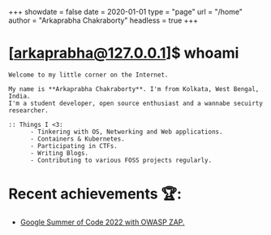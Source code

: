 +++
showdate = false
date = 2020-01-01
type = "page"
url = "/home"
author = "Arkaprabha Chakraborty"
headless = true
+++

# \[arkaprabha@127.0.0.1\]\$ whoami

```
Welcome to my little corner on the Internet.

My name is **Arkaprabha Chakraborty**. I'm from Kolkata, West Bengal, India. 
I'm a student developer, open source enthusiast and a wannabe secuirty researcher.

:: Things I <3:
      - Tinkering with OS, Networking and Web applications.
      - Containers & Kubernetes.
      - Participating in CTFs.
      - Writing Blogs.
      - Contributing to various FOSS projects regularly.
```
# Recent achievements 🏆:
- [Google Summer of Code 2022 with OWASP ZAP.](https://summerofcode.withgoogle.com/programs/2022/projects/XDtc6Ero)